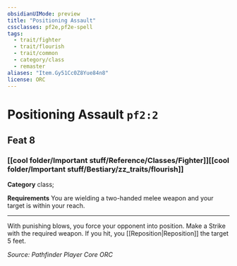 ```yaml
---
obsidianUIMode: preview
title: "Positioning Assault"
cssclasses: pf2e,pf2e-spell
tags:
  - trait/fighter
  - trait/flourish
  - trait/common
  - category/class
  - remaster
aliases: "Item.Gy51Cc0Z8Yue84n8"
license: ORC
---
```

# Positioning Assault `pf2:2`
## Feat 8
### [[cool folder/Important stuff/Reference/Classes/Fighter]][[cool folder/Important stuff/Bestiary/zz_traits/flourish]]

**Category** class; 




**Requirements** You are wielding a two-handed melee weapon and your target is within your reach.

* * *

With punishing blows, you force your opponent into position. Make a Strike with the required weapon. If you hit, you [[Reposition|Reposition]] the target 5 feet.

*Source: Pathfinder Player Core*
*ORC*